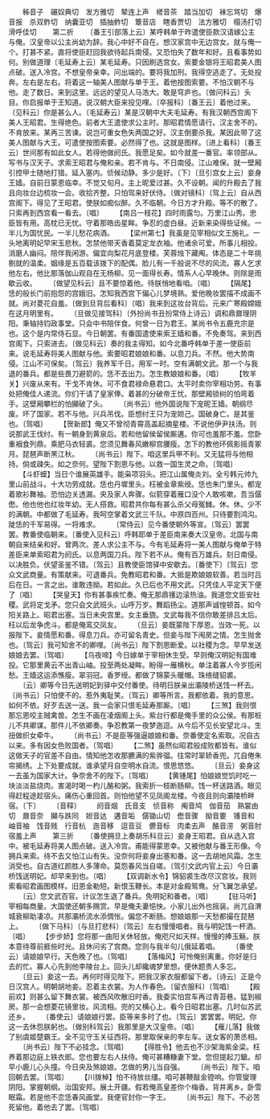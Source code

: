 <!-- { "loadSidebar": true } -->
　　秭音子　碾奴典切　发方雅切　辇连上声　槎音茶　踏当加切　袜忘骂切　爆音报　杀双鲊切　纳囊亚切　插抽鲊切　簟音店　瞎香贾切　法方雅切　榻汤打切　滑呼佳切
　　第二折
　　〔番王引部落上云〕某呼韩单于昨遣使臣款汉请嫁公主与俺。汉皇帝以公主尚幼为辞。我心中好不自在。想汉家宫中无边宫女。就与俺一个。打甚不紧。直将使臣赶回我欲待起兵南侵。又恐怕失了数年和好。且看事势如何。别做道理〔毛延寿上云〕某毛延寿。只因刷选宫女。索要金银将王昭君美人图点破。送入冷宫。不想皇帝亲幸。问出端的。要将我加刑。我得空逃走了。无处投奔。左右是左右。将着这一轴美人图献与单于王。着他按图索要。不怕汉朝不与他。走了数日。来到这里。远远的望见人马浩大。敢是穹庐也。〔做问科云〕头目。你启报单于王知道。说汉朝大臣来投见哩。〔卒报科〕〔番王云〕着他过来。〔见科云〕你是甚么人。〔毛延寿云〕某是汉朝中大夫毛延寿。有我汉朝西宫阁下美人王昭君。生得绝色。前者大王遣使求公主时。那昭君情愿请行。汉主舍不的。不肯放来。某再三苦谏。说岂可重女色失两国之好。汉主倒要杀我。某因此带了这美人图献与大王。可遣使按图索要。必然得了也。这就是图样。〔进上看科〕〔番王云〕世间那有如此女人。若得他做阏氏。我愿足矣。如今就差一番官。率领部从。写书与汉天子。求索王昭君与俺和亲。若不肯与。不日南侵。江山难保。就一壁厢引控甲士随地打猎。延入塞内。侦候动静。多少是好。〔下〕〔旦引宫女上云〕妾身王嫱。自前日蒙恩临幸。不觉又旬月。主上昵爱过甚。久不设朝。闻的升殿去了我且向妆台边梳妆一会。收拾齐整。只怕驾来好伏侍。〔做对镜科〕〔驾上云〕自从西宫阁下。得见了王昭君。使朕如痴似醉。久不临朝。今日方才升殿。等不的散了。只索再到西宫看一看去。〔唱〕
　　【南吕一枝花】四时雨露匀。万里江山秀。忠臣皆有用。高枕已无忧。守着那皓齿星眸。争忍的虚白昼。近新来染得些证候。一半儿为国忧民。一半儿愁花病酒。
　　【梁州第七】我虽是见宰相似文王施礼。一头地离明妃早宋玉悲秋。怎禁他带天香着莫定龙衣袖。他诸余可爱。所事儿相投。消磨人幽闷。陪伴我闲游。偏宜向梨花月底登楼。芙蓉烛下藏阄。体态是二十年挑剔就的温柔。姻缘是五百载该拨下的配偶。脸儿有一千般说不尽的风流。寡人乞求他左右。他比那落伽山观自在无杨柳。见一面得长寿。情系人心早晚休。则除是雨歇云收。
　　〔做望见科云〕且不要惊着他。待朕悄地看咱。〔唱〕
　　【隔尾】恁的般长门前抱怨的宫娥旧。怎知我西宫下偏心儿梦境熟。爱他晚妆罢描不成画不就。尚对菱花自羞。〔做到旦背后看科〕〔唱〕我来到这妆台背后。元来广寒殿嫦娥在这月明里有。
　　〔旦做见接驾科〕〔外扮尚书丑扮常侍上诗云〕调和鼎鼐理阴阳。秉轴持钧政事堂。只会中书陪伴食。何曾一日为君王。某尚书令五鹿充宗是也。这个是内常侍石显。今日朝罢。有番国遣使来索王嫱和番。不免奏驾。来到西宫阁下。只索进去。〔做见科云〕奏的我主得知。如今北番呼韩单于差一使臣前来。说毛延寿将美人图献与他。索要昭君娘娘和番。以息刀兵。不然。他大势南侵。江山不可保矣。〔驾云〕我养军千日。用军一时。空有满朝文武。那一个与我退的番兵。都是些畏刀避箭的。恁不去出力。怎生教娘娘和番。〔唱〕
　　【牧羊关】兴废从来有。干戈不肯休。可不食君禄命悬君口。太平时卖你宰相功劳。有事处把俺佳人递流。你们干请了皇家俸。着甚的分破帝王忧。那壁厢锁树的怕弯着手。这壁厢攀栏的怕攧破了头。
　　〔尚书云〕他外国说陛下宠昵王嫱。朝纲尽废。坏了国家。若不与他。兴兵吊伐。臣想纣王只为宠妲己。国破身亡。是其鉴也。〔驾唱〕
　　【贺新郎】俺又不曾彻青霄高盖起摘星楼。不说他伊尹扶汤。则说那武王伐纣。有一朝身到黄泉后。若和他留侯留侯厮遘。你可也羞那不羞。您卧重裀食列鼎。乘肥马衣轻裘。您须见舞春风嫩柳宫腰瘦。怎下的教他环佩影摇青冢月。琵琶声断黑江秋。
　　〔尚书云〕陛下。咱这里兵甲不利。又无猛将与他相持。倘或疎失。如之奈何。望陛下割恩与他。以救一国生灵之命。〔驾唱〕
　　【斗虾蟆】当日个谁展英雄手。能枭项羽头。把江山属俺炎刘。全亏韩元帅九里山前战斗。十大功劳成就。恁也丹墀里头。枉被金章紫绶。恁也朱门里头。都宠着歌衫舞袖。恐怕边关透漏。央及家人奔骤。似箭穿着雁口没个人敢咳嗽。吾当僝僽。他也他也红妆年幼。无人搭救。昭君共你每有甚么杀父母冤雠。休。休。少不的满朝。中都做了毛延寿。我呵空掌着文武三千队。中原四百州。只待要割鸿沟。陡恁的千军易得。一将难求。
　　〔常侍云〕见今番使朝外等宣。〔驾云〕罢罢罢。教番使临朝来。〔番使入见科云〕呼韩耶单于差臣南来奏大汉皇帝。北国与南朝自来结亲和好。曾两次。差人求公主不与。今有毛延寿将一美人图献与俺单于特差臣来单索昭君为阏氏。以息两国刀兵。陛下若不从。俺有百万雄兵。刻日南侵。以决胜负。伏望圣鉴不错。〔驾云〕且教使臣馆驿中安歇去。〔番使下〕〔驾云〕您众文武商量。有策献来。可退番兵。免教昭君和番。大抵是欺娘娘软善。若当时吕后在日。一言之出。谁敢违拗。若如此。久已后也不用文武。只凭佳人平定天下便了〔唱〕
　　【哭皇天】你有甚事疾忙奏。俺无那鼎镬边滚热油。我道您文臣安社稷。武将定戈矛。您只会文武班头。山呼万岁。舞蹈扬尘。道那声诚惶顿首。如今阳关路上。昭君出塞。当日未央宫里。女主垂旒。文武每我不信你敢差排吕太后。枉以后龙争虎斗。都是俺鸾交凤友。
　　〔旦云〕妾既蒙陛下厚恩。当效一死。以报陛下。妾情愿和番。得息刀兵。亦可留名青史。但妾与陛下闱房之情。怎生抛舍也。〔驾云〕我可知舍不的卿哩。〔尚书云〕陛下割恩断爱。以社稷为念。早早发送娘娘去罢。〔驾唱〕
　　【乌夜啼】今日嫁单于宰相休生受。早则俺汉明妃有国难投。它那里黄云不出青山岫。投至两处凝眸。盼得一雁横秋。单注着寡人今岁揽闲愁。王嫱这运添憔瘦。翠羽冠。香罗绶。都做了锦蒙头暖帽。珠络缝貂裘。
　　〔云〕卿等今日先送明妃到驿中交付番使。待明日朕亲出灞陵桥送饯一杯去。〔尚书云〕只怕使不的。惹外夷耻笑。〔驾云〕卿等所言。我都依着。我的意思。如何不依。好歹去送一送。我一会家只恨毛延寿那厮。〔唱〕
　　【三煞】我则恨那忘恩咬主贼禽兽。怎生不画在凌烟阁上头。紫台行都是俺手里的众公侯。有那桩儿不共卿谋。那件儿不依卿奏。争忍教第一夜梦迤逗。从今后不见长安望北斗。生扭做织女牵牛。
　　〔尚书云〕不是臣等强逼娘娘和番。奈番使定名索取。况自古以来。多有因女色败国者。〔驾唱〕
　　【二煞】虽然似昭君般成败都皆有。谁似这做天子的官差不自由。情知他怎收那臕满的紫骅骝。往常时翠轿香兜。兀自倦朱帘揭绣。上下处要成就。谁承望月自空明水自流。恨思悠悠。
　　〔旦云〕妾身这一去虽为国家大计。争奈舍不的陛下。〔驾唱〕
　　【黄锺尾】怕娘娘觉饥时吃一块淡淡盐烧肉。害渴时喝一杓儿酪和粥。我索折一枝断肠柳。饯一杯送路酒。眼见得赶程途趁宿头。痛伤心重回首。则怕他望不见凤阁龙楼。今夜且则向灞陵桥畔宿。〔下〕
　　〔音释〕
　　阏音烟　氏音支　侦音称　阄音鸠　伽音茄　熟裳由切　鼐音奈　攧与跌同　妲音达　遘音垢　僝锄山切　僽音骤　拗音要　镬音和　岫音袖　饯音贱　行音杭　迤音移　逗音豆　儦音标　肉柔去声　酪音涝　粥音肘　宿羞上声
　　第三折
　　〔番使拥旦上奏胡乐科旦云〕妾身王昭君。自从选入宫中。被毛延寿将美人图点破。送入冷宫。甫能得蒙恩幸。又被他献与番王形像。今拥兵来索。待不去又怕江山有失。没奈何将妾身出塞和番。这一去胡地风霜。怎生消受也。自古道红颜胜人多薄命。莫怨春风当自嗟。〔驾引文武内官上云〕今日灞桥饯送明妃。却早来到也。〔唱〕
　　【双调新水令】锦貂裘生改尽汉宫妆。我则索看昭君画图模样。旧恩金勒短。新恨玉鞭长。本是对金殿鸳鸯。分飞翼怎承望。
　　〔云〕您文武百官。计议怎生退了番兵。免明妃和番者。〔唱〕
　　【驻马听】宰相每商量。大国使还朝多赐赏。早是俺夫妻悒怏。小家儿出外也摇装。尚兀自渭城衰柳助凄凉。共那灞桥流水添惆怅。偏您不断肠。想娘娘那一天愁都撮在琵琶上。
　　〔做下马科〕〔与旦打悲科〕〔驾云〕左右慢慢唱者。我与明妃饯一杯酒。〔唱〕
　　【步步娇】您将那一曲阳关休轻放。俺咫尺如天样。慢慢的捧玉觞。朕本意待尊前捱些时光。且休问劣了宫商。您则与我半句儿俄延着唱。
　　〔番使云〕请娘娘早行。天色晚了也。〔驾唱〕
　　【落梅风】可怜俺别离重。你好是归去的忙。寡人心先到他李陵台上。回头儿却纔魂梦里想。便休题贵人多忘。
　　〔旦云〕妾这一去。再何时得见陛下。把我汉家衣服都留下者。〔诗云〕正是今日汉宫人。明朝胡地妾。忍着主衣裳。为人作春色。〔留衣服科〕〔驾唱〕
　　【殿前欢】则甚么留下舞衣裳。被西风吹散旧时香。我委实怕宫车再过青苔巷。猛到椒房。那一会想菱花镜里妆。风流相。兜的又横心上。看今日昭君出塞。几时似苏武还乡。
　　〔番使云〕请娘娘行罢。臣等来多时了也。〔驾云〕罢罢罢。明妃。你这一去休怨朕躬也。〔做别科驾云〕我那里是大汉皇帝。〔唱〕
　　【雁儿落】我做了别虞姬楚霸王。全不见守玉关征西将。那里取保亲的李左车。送女客的萧丞相。
　　〔尚书云〕陛下不必挂念。〔驾唱〕
　　【得胜令】他去也不沙架海紫金梁。枉养着那边庭上铁衣郎。您也要左右人扶侍。俺可甚糟糠妻下堂。您但提起刀鎗。却早小鹿儿心头撞。今日央及煞娘娘。怎做的男儿当自强。
　　〔尚书云〕陛下。咱回朝去罢。〔驾唱〕
　　【川拨棹】怕不待放丝缰。咱可甚鞭敲金镫响。你管燮理阴阳。掌握朝纲。治国安邦。展土开疆。假若俺高皇差你个梅香。背井离乡。卧雪眠霜。若是他不恋恁春风画堂。我便官封你一字王。
　　〔尚书云〕陛下。不必苦死留他。着他去了罢。〔驾唱〕
